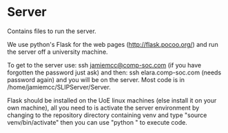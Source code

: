 # Server
Contains files to run the server.

We use python's Flask for the web pages (http://flask.pocoo.org/) and run the server off a university machine.

To get to the server use:
ssh jamiemcc@comp-soc.com (if you have forgotten the password just ask) and then:
ssh elara.comp-soc.com (needs password again) and you will be on the server. Most code is in  /home/jamiemcc/SLIPServer/Server.

Flask should be installed on the UoE linux machines (else install it on your own machine), all you need to is activate the server environment by changing to the repository directory containing venv and type "source venv/bin/activate" then you can use "python <filename>" to execute code.

